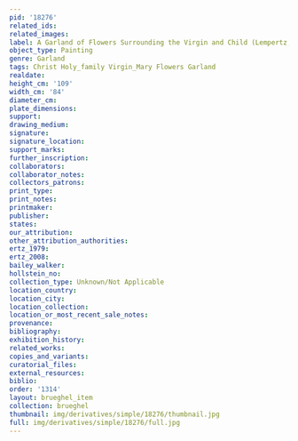 ```yaml
---
pid: '18276'
related_ids: 
related_images: 
label: A Garland of Flowers Surrounding the Virgin and Child (Lempertz, Cologne, 2006)
object_type: Painting
genre: Garland
tags: Christ Holy_family Virgin_Mary Flowers Garland
realdate: 
height_cm: '109'
width_cm: '84'
diameter_cm: 
plate_dimensions: 
support: 
drawing_medium: 
signature: 
signature_location: 
support_marks: 
further_inscription: 
collaborators: 
collaborator_notes: 
collectors_patrons: 
print_type: 
print_notes: 
printmaker: 
publisher: 
states: 
our_attribution: 
other_attribution_authorities: 
ertz_1979: 
ertz_2008: 
bailey_walker: 
hollstein_no: 
collection_type: Unknown/Not Applicable
location_country: 
location_city: 
location_collection: 
location_or_most_recent_sale_notes: 
provenance: 
bibliography: 
exhibition_history: 
related_works: 
copies_and_variants: 
curatorial_files: 
external_resources: 
biblio: 
order: '1314'
layout: brueghel_item
collection: brueghel
thumbnail: img/derivatives/simple/18276/thumbnail.jpg
full: img/derivatives/simple/18276/full.jpg
---
```

